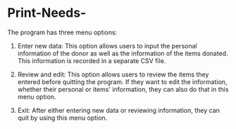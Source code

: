 # Print-Needs-
The program has three menu options:
1. Enter new data:
This option allows users to input the personal information of the donor as well as the information of the items donated. This information is recorded in a separate CSV file.

2. Review and edit:
This option allows users to review the items they entered before quitting the program.
If they want to edit the information, whether their personal or items' information, they can also do that in this menu option.

3. Exit:
After either entering new data or reviewing information, they can quit by using this menu option.
